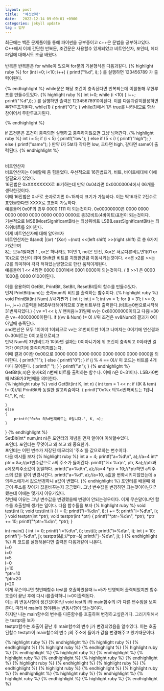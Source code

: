 ```yaml
---
layout: post
title:  "여섯번째"
date:   2022-12-14 09:00:01 +0900
categories: jekyll update
tag : 업무
---
```

최근에는 백준 문제풀이를 통해 파이썬을 공부중이고 c++은 문법을 공부하고있다.<br/>
C++에서 이제 간단한 반복문, 조건문은 사용할수 있게되었고 비트연산자, 포인터, 헤더파일에 대해서도 조금 배웠다.<br/><br/>
반복문
반복문은 for while이 있으며 for문의 기본형식은 다음과같다.
{% highlight ruby %}
for (int i=0; i<10; i++)
{
  printf("%d", i);
}
를 실행하면 123456789 가 출력이된다.

{% endhighlight %}
while문은 해당 조건이 충족된다면 반복되는데 이를통해 무한루프를 만들수도있다.
{% highlight ruby %}
int i=0;
while (i <10)
{
  i++;
  printf("%d",i);
}
를 실행하면 출력은 12345678910이된다. 이를 다음과같이활용하면 무한루프가된다.
while(1)
{
  printf("O");
}
while(1)에서 1은 true를 나타내므로 항상 참이어서 무한루프가된다.

{% endhighlight %}

if 조건문은 조건이 충족되면 실행하고 충족하지않으면 그냥 넘어간다.
{% highlight ruby %}
	int i = 5;
	if (i < 5)
	{
		printf("low");
	}
	else if (5 < i)
	{
		printf("high");
	}
	else
	{
		printf("same");
	}
  만약 i가 5보다 작다면 low, 크다면 high, 같다면 same이 출력된다.
{% endhighlight %}

<br/>비트연산자<br/>
비트연산자는 이해할때 좀 힘들었다. 우선적으로 16진법표기, 비트, 바이트에대해 이해할필요가 있었다.<br/>
16진법은 0xXXXXXXXX로 표기하는데 만약 0x04라면 0x00000004에서 06개를 생략한것이다.<br/>
이때 16진법은 0~F로 숫자로치면 0~15까지 표기가 가능하다. 이는 딱16개로 2진수로 표현을한다면 XXXX로 표현이 가능하다.<br/>
예를들어 0x0F의 경우 0000 1111 이 되는것이다. 0x00000000은 0000 0000 0000 0000 0000 0000 0000 0000로 총32비트(4바이트)표현이 되는것이다.<br/>
기본적으로 MSB(MostSignificantBit)는 최상위비트 LSB(LeastSignificantBit)는 최하위비트를 의미한다.<br/>
이제 비트연산자에 대해 알아보자 <br/>
비트연산자는 &(and) |(or) ^(Xor) ~(not) <<(left shift) >>(right shift) 로 총 6가지가있으며<br/>
&는 모두1일때만 1 , or은 하나라도 1이면 1, not은 반전, Xor은 서로다른비트면1(01 or 10)으로 연산이 되며
Shift란 비트를 지정한만큼 이동시키는것이다. <<은 x2를 >>는 /2를 의미하며 각각 적혀있는방향으로 한칸 움직이게된다.<br/>
예를들어 1 << 4라면 0000 0001에서 0001 0000이 되는것이다. / 8 >>1 은 0000 1000을 0000 0100이된다.<br/>

이를 응용하여 GetBit, PrintBit, SetBit, ResetBit등의 함수를 만들수있다.<br/>
먼저 PrintBit(num)는 숫자num의 비트를 출력하는 함수이다.
{% highlight ruby %}
void PrintBit(int Num) //내가짠거
{
	int i ;
	int j = 1;
	int vv = 1;
	for (i = 31; i >= 0; i--, j++) //출력을 MSB부터해야하므로 31번비트부터 출력한다.(비트는0번으로시작해 31번까지있다.)
	{
		vv =1 << i;   // 맨처음i=31일때 vv는 0x80000000이되고 다음i=30은 vv=40000000이된다.
		if ((vv & Num) != 0)
    //위 조건은 vv&Num의 결과가 0이 아닐때 충족된다.<br/>and연산은 모두 1이어야 1이되므로 vv는 31번비트만 1이고 나머지는 0이기에 연산결과 0~30비트는 0이고정으로되고 <br/>
    만약 Num의 31번비트가 1이라면 결과는 0이아니기에 위 조건이 충족되고 0이라면 결과가 0이기에 충족이되지않는다.<br/>
    이때 결과 0이란 0x00으로 0000 0000 0000 0000 0000 0000 0000 0000을 의미한다.
		{
			printf("1");
		}
		else
		{
			printf("0");
		}
		if (j % 4 == 0)// 이 코드는 비트를 4개마다 끊어준다.
		{
			printf(" ");
		}
	}
	printf("\n");
}
{% endhighlight %}
<br/>
GetBit(k,n)은 숫자k의 n번째 비트를 출력하는 함수다. 이때 n은 0~31이다. LSB가0번째 MSB가31번째를 의미한다.<br/>
{% highlight ruby %}
void GetBit(int K, int n)
{
	int tem = 1 << n;
	if ((K & tem) != 0)//위 PrintBit와 동일한 알고리즘이다.
	{
		printf("0x%x 의%d번째비트는 1입니다.", K, n);

	}
	else
	{
		printf("0x%x 의%d번째비트는 0입니다.", K, n);
	}

}
{% endhighlight %}
<br/>
SetBit(int* num,int n)은 포인터의 개념을 먼저 알아야 이해할수있다.<br/>
포인터. 포인터는 무엇이고 왜 쓰고 왜 중요한가.<br/>
포인터는 어떤 변수가 저장된 메모리의 '주소'를 값으로하는 변수이다.<br/>
다음 예시를 보자
{% highlight ruby %}
	int a = 4;
	printf("a=%d\n", a);//a=4
	int* ptr = &a;//prt변수값으로 a의 주소가 들어간다.
	printf("%x %x\n", ptr, &a);//ptr과 a메모리주소값이 동일하다.
	printf("a=%d\n", a);//a=4
	*ptr = 10;//*ptr하면 a의주소의 값을 같이 변경시킨다.
	printf("a=%d", a);//a=10, a값을 변화시키지않았는데 a의주소에가서 값으변경하니 a값이 변했다.
{% endhighlight %}
포인터를 배울때 왜 굳이 주소를 찾아가 값을바꾸는지 궁금했다. 그냥 변수값을 변경하면 되는것이아닌가? 했는데 이에는 몇가지 이유가있다.<br/>
첫번째 이유는 그냥 변수값을 변경했을때 변경이 안되는경우이다. 이게 무슨말이냐면 함수를 호출할때 생기는 일이다.
다음 함수들을 보자
{% highlight ruby %}
void test(int i);
void test(int i)
{
	i = 0;
	printf("i=%d\n", i);
	i += 5;
	printf("i=%d\n", i);
}
void testptr(int *ptr);
void testptr(int *ptr)
{
	printf("*ptr=%d\n", *ptr);
	*ptr += 10;
	printf("*ptr=%d\n", *ptr);
}

int main()
{
	int i = 0;
	printf("i=%d\n", i);
	test(i);
	printf("i=%d\n", i);
	int j = 10;
	printf("j=%d\n", j);
	testptr(&j);//*ptr=&j
	printf("j=%d\n", j);
}
{% endhighlight %}
위 코드를 실행해본다면 출력은 다음과같이 나온다.<br/>
i=0<br/>
i=0<br/>
i=5<br/>
i=0<br/>
j=10<br/>
*ptr=10<br/>
*ptr=20<br/>
j=20<br/>
이게 무슨의냐면 첫번째함수 test를 호출하였을때 i+=5가 반영되어 출력되었지만 함수호출이 끝난 후에 다시 i를출력하니 i=0이출력된다.<br/>
이는 위 변동사항이 생긴것이아닌 void test의 i와 main함수의 i가 다른 변수임을 보여준다. 따라서 main에 정이된i는 변동사항이 없는것이다.<br/>
하지만 나는 main함수의 변수를 다른함수를 호출하여 변경하고싶은거다. 그러기위해서는 testpt을 보자<br/>
testptr함수는 호출이 끝난 후 main함수의 변수 j가 변경되었음을 알수있다. 이는 호출된함수 testptr이 main함수의 변수 j의 주소에 들어가 값을 변경해주고 왔기때문이다.<br/>




{% highlight ruby %}
{% endhighlight %}
{% highlight ruby %}
{% endhighlight %}
{% highlight ruby %}
{% endhighlight %}
{% highlight ruby %}
{% endhighlight %}
{% highlight ruby %}
{% endhighlight %}
{% highlight ruby %}
{% endhighlight %}
{% highlight ruby %}
{% endhighlight %}
{% highlight ruby %}
{% endhighlight %}
{% highlight ruby %}
{% endhighlight %}
{% highlight ruby %}
{% endhighlight %}
{% highlight ruby %}
{% endhighlight %}
{% highlight ruby %}
{% endhighlight %}
{% highlight ruby %}
{% endhighlight %}
{% highlight ruby %}
{% endhighlight %}
